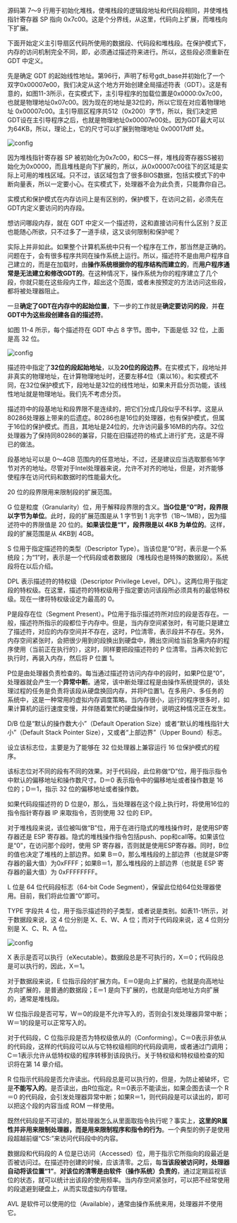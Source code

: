 源码第 7～9 行用于初始化堆栈，使堆栈段的逻辑段地址和代码段相同，并使堆栈指针寄存器 SP 指向 0x7c00。这是个分界线，从这里，代码向上扩展，而堆栈向下扩展。

下面开始定义主引导扇区代码所使用的数据段、代码段和堆栈段。在保护模式下，内存的访问机制完全不同，即，必须通过描述符来进行。所以，这些段必须重新在 GDT 中定义。

先是确定 GDT 的起始线性地址。第96行，声明了标号gdt_base并初始化了一个双字0x00007e00，我们决定从这个地方开始创建全局描述符表（GDT）。这是有意的，如图11-3所示，在实模式下，主引导程序的加载位置是0x0000:0x7c00，也就是物理地址0x07c00。因为现在的地址是32位的，所以它现在对应着物理地址 0x00007c00。主引导扇区程序共512（0x200）字节，所以，我们决定把GDT设在主引导程序之后，也就是物理地址0x00007e00处。因为GDT最大可以为64KB，所以，理论上，它的尺寸可以扩展到物理地址 0x00017dff 处。

![config](images/3.png)

因为堆栈指针寄存器 SP 被初始化为0x7c00，和CS一样，堆栈段寄存器SS被初始化为0x0000，而且堆栈是向下扩展的，所以，从0x00007c00往下的区域是实际上可用的堆栈区域。只不过，该区域包含了很多BIOS数据，包括实模式下的中断向量表，所以一定要小心。在实模式下，处理器不会为此负责，只能靠你自己。

实模式和保护模式在内存访问上是有区别的，保护模下，在访问之前，必须先在GDT内定义要访问的内存段。

想访问哪段内存，就在 GDT 中定义一个描述符，这和直接访问有什么区别？反正也能随心所欲，只不过多了一道手续，这又谈何限制和保护呢？

实际上并非如此。如果整个计算机系统中只有一个程序在工作，那当然是正确的。问题在于，会有很多程序共同在操作系统上运行。所以，描述符不是由用户程序自己建立的，而是在加载时，由**操作系统根据你的程序结构而建立的**，而**用户程序通常是无法建立和修改GDT的**。在这种情况下，操作系统为你的程序建立了几个段，你就只能在这些段内工作，超出这个范围，或者未按预定的方法访问这些段，都将被处理器阻止。

一旦**确定了GDT在内存中的起始位置**，下一步的工作就是**确定要访问的段**，并**在GDT中为这些段创建各自的描述符**。

如图 11-4 所示，每个描述符在 GDT 中占 8 字节。图中，下面是低 32 位，上面是高 32 位。

![config](images/4.png)

描述符中指定了**32位的段起始地址**，以及**20位的段边界**。在实模式下，段地址并非真实的物理地址，在计算物理地址时，还要左移4位（乘以16）。和实模式不同，在32位保护模式下，段地址是32位的线性地址，如果未开启分页功能，该线性地址就是物理地址。我们先不考虑分页。

描述符中的段基地址和段界限不是连续的，把它们分成几段似乎不科学。这是从80286处理器上带来的后遗症。80286也是16位的处理器，也有保护模式，但属于16位的保护模式。而且，其地址是24位的，允许访问最多16MB的内存。32位处理器为了保持同80286的兼容，只能在旧描述符的格式上进行扩充，这是不得已的做法。

段基地址可以是 0～4GB 范围内的任意地址，不过，还是建议应当选取那些16字节对齐的地址。尽管对于Intel处理器来说，允许不对齐的地址，但是，对齐能够使程序在访问代码和数据时的性能最大化。

20 位的段界限用来限制段的扩展范围。

G 位是粒度（Granularity）位，用于解释段界限的含义。**当G位是“0”时，段界限以字节为单位**。此时，段的扩展范围是从 1 字节到 1 兆字节（1B～1MB），因为描述符中的界限值是 20 位的。**如果该位是“1”，段界限是以 4KB 为单位的**。这样，段的扩展范围是从 4KB到 4GB。

S 位用于指定描述符的类型（Descriptor Type）。当该位是“0”时，表示是一个系统段；为“1”时，表示是一个代码段或者数据段（堆栈段也是特殊的数据段）。系统段将在以后介绍。

DPL 表示描述符的特权级（Descriptor Privilege Level，DPL）。这两位用于指定段的特权级。在这里，描述符的特权级用于指定要访问该段所必须具有的最低特权级。现在一律将特权级设定为最高的 0。

P是段存在位（Segment Present）。P位用于指示描述符所对应的段是否存在。一般，描述符所指示的段都位于内存中。但是，当内存空间紧张时，有可能只是建立了描述符，对应的内存空间并不存在，这时，P位清零，表示段并不存在。另外，内存空间紧张时，会把很少用到的段换出到硬盘中，腾出空间给当前急需内存的程序使用（当前正在执行的），这时，同样要把段描述符的 P 位清零。当再次轮到它执行时，再装入内存，然后将 P 位置 1。

P位是由处理器负责检查的。每当通过描述符访问内存中的段时，如果P位是“0”，处理器就会产生一个**异常中断**。通常，该中断处理过程是由操作系统提供的，该处理过程的任务是负责将该段从硬盘换回内存，并将P位置1。在多用户、多任务的系统中，这是一种常用的虚拟内存调度策略。当内存很小，运行的程序很多时，如果计算机的运行速度变慢，并伴随着繁忙的硬盘操作时，说明这种情况正在发生。

D/B 位是“默认的操作数大小”（Default Operation Size）或者“默认的堆栈指针大小”（Default Stack Pointer Size），又或者“上部边界”（Upper Bound）标志。

设立该标志位，主要是为了能够在 32 位处理器上兼容运行 16 位保护模式的程序。

该标志位对不同的段有不同的效果。对于代码段，此位称做“D”位，用于指示指令中默认的偏移地址和操作数尺寸。D＝0 表示指令中的偏移地址或者操作数是 16 位的；D＝1，指示 32 位的偏移地址或者操作数。

如果代码段描述符的 D 位是0，那么，当处理器在这个段上执行时，将使用16位的指令指针寄存器 IP 来取指令，否则使用 32 位的 EIP。

对于堆栈段来说，该位被叫做“B”位，用于在进行隐式的堆栈操作时，是使用SP寄存器还是
ESP 寄存器。隐式的堆栈操作指令包括push、pop和call等。如果该位是“0”，在访问那个段时，使用 SP 寄存器，否则就是使用ESP寄存器。同时，B位的值也决定了堆栈的上部边界。如果 B＝0，那么堆栈段的上部边界（也就是SP寄存器的最大值）为0xFFFF；如果B＝1，那么堆栈段的上部边界（也就是 ESP 寄存器的最大值）为 0xFFFFFFFF。

L 位是 64 位代码段标志（64-bit Code Segment），保留此位给64位处理器使用。目前，我们将此位置“0”即可。

TYPE 字段共 4 位，用于指示描述符的子类型，或者说是类别。如表11-1所示，对于数据段来说，这 4 位分别是 X、E、W、A 位；而对于代码段来说，这 4 位则分别是 X、C、R、A 位。

![config](images/5.png)

X 表示是否可以执行（eXecutable）。数据段总是不可执行的，X＝0；代码段总是可以执行的，因此，X＝1。

对于数据段来说，E 位指示段的扩展方向。E＝0是向上扩展的，也就是向高地址方向扩展的，是普通的数据段；E＝1 是向下扩展的，也就是向低地址方向扩展的，通常是堆栈段。

W 位指示段是否可写，W＝0的段是不允许写入的，否则会引发处理器异常中断；W＝1的段是可以正常写入的。

对于代码段，C 位指示段是否为特权级依从的（Conforming）。C＝0表示非依从的代码段，这样的代码段可以从与它特权级相同的代码段调用，或者通过门调用；C＝1表示允许从低特权级的程序转移到该段执行。关于特权级和特权级检查的知识将在第 14 章介绍。

R 位指示代码段是否允许读出。代码段总是可以执行的，但是，为防止被破坏，它是**不能写入的**。是否读出，由R位指定。R＝0表示不能读出，如果企图去读一个 R＝0 的代码段，会引发处理器异常中断；如果R＝1，则代码段是可以读出的，即可以把这个段的内容当成 ROM 一样使用。

既然代码段是不可读的，那处理器怎么从里面取指令执行呢？事实上，**这里的R属性并非用来限制处理器，而是用来限制程序和指令的行为**。一个典型的例子是使用段超越前缀“CS:”来访问代码段中的内容。

数据段和代码段的 A 位是已访问（Accessed）位，用于指示它所指向的段最近是否被访问过。在描述符创建的时候，应该清零。之后，每**当该段被访问时，处理器自动将该位置“1”**。**对该位的清零是由软件（操作系统）负责的**，通过定期监视该位的状态，就可以统计出该段的使用频率。当内存空间紧张时，可以把不经常使用的段退避到硬盘上，从而实现虚拟内存管理。

AVL 是软件可以使用的位（Available），通常由操作系统来用，处理器并不使用它。